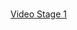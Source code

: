 
<br />

[Video Stage 1](https://github.com/user-attachments/assets/5af7db89-6748-453d-a705-909727cbd3b2)

<br />
